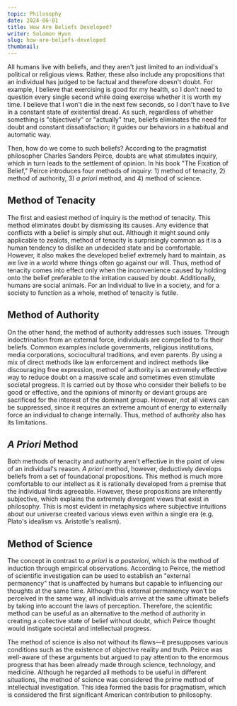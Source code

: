 ```yaml
---
topic: Philosophy
date: 2024-06-01
title: How Are Beliefs Developed?
writer: Solomon Hyun
slug: how-are-beliefs-developed
thumbnail: 
---
```

All humans live with beliefs, and they aren't just limited to an individual's political or religious views. Rather, these also include any propositions that an individual has judged to be factual and therefore doesn't doubt. For example, I believe that exercising is good for my health, so I don't need to question every single second while doing exercise whether it is worth my time. I believe that I won't die in the next few seconds, so I don't have to live in a constant state of existential dread. As such, regardless of whether something is "objectively" or "actually" true, beliefs eliminates the need for doubt and constant dissatisfaction; it guides our behaviors in a habitual and automatic way. 

Then, how do we come to such beliefs? According to the pragmatist philosopher Charles Sanders Peirce, doubts are what stimulates inquiry, which in turn leads to the settlement of opinion. In his book "The Fixation of Belief," Peirce introduces four methods of inquiry: 1) method of tenacity, 2) method of authority, 3) *a priori* method, and 4) method of science.

## Method of Tenacity
The first and easiest method of inquiry is the method of tenacity. This method eliminates doubt by dismissing its causes. Any evidence that conflicts with a belief is simply shut out. Although it might sound only applicable to zealots, method of tenacity is surprisingly common as it is a human tendency to dislike an undecided state and be comfortable. However, it also makes the developed belief extremely hard to maintain, as we live in a world where things often go against our will. Thus, method of tenacity comes into effect only when the inconvenience caused by holding onto the belief preferable to the irritation caused by doubt. Additionally, humans are social animals. For an individual to live in a society, and for a society to function as a whole, method of tenacity is futile. 

## Method of Authority
On the other hand, the method of authority addresses such issues. Through indoctrination from an external force, individuals are compelled to fix their beliefs. Common examples include governments, religious institutions, media corporations, sociocultural traditions, and even parents. By using a mix of direct methods like law enforcement and indirect methods like discouraging free expression, method of authority is an extremely effective way to reduce doubt on a massive scale and sometimes even stimulate societal progress. It is carried out by those who consider their beliefs to be good or effective, and the opinions of minority or deviant groups are sacrificed for the interest of the dominant group. However, not all views can be suppressed, since it requires an extreme amount of energy to externally force an individual to change internally. Thus, method of authority also has its limitations.

## *A Priori* Method
Both methods of tenacity and authority aren't effective in the point of view of an individual's reason. *A priori* method, however, deductively develops beliefs from a set of foundational propositions. This method is much more comfortable to our intellect as it is rationally developed from a premise that the individual finds agreeable. However, these propositions are inherently subjective, which explains the extremely divergent views that exist in philosophy. This is most evident in metaphysics where subjective intuitions about our universe created various views even within a single era (e.g. Plato's idealism vs. Aristotle's realism).

## Method of Science
The concept in contrast to *a priori* is *a posteriori*, which is the method of induction through empirical observations. According to Peirce, the method of scientific investigation can be used to establish an "external permanency" that is unaffected by humans but capable to influencing our thoughts at the same time. Although this external permanency won't be perceived in the same way, all individuals arrive at the same ultimate beliefs by taking into account the laws of perception. Therefore, the scientific method can be useful as an alternative to the method of authority in creating a collective state of belief without doubt, which Peirce thought would instigate societal and intellectual progress.

The method of science is also not without its flaws—it presupposes various conditions such as the existence of objective reality and truth. Peirce was well-aware of these arguments but argued to pay attention to the enormous progress that has been already made through science, technology, and medicine. Although he regarded all methods to be useful in different situations, the method of science was considered the prime method of intellectual investigation. This idea formed the basis for pragmatism, which is considered the first significant American contribution to philosophy. 